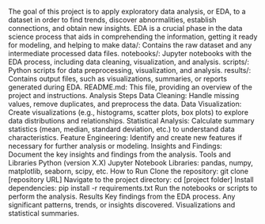 The goal of this project is to apply exploratory data analysis, or EDA, to a dataset in order to find trends, discover abnormalities, establish connections, and obtain new insights. EDA is a crucial phase in the data science process that aids in comprehending the information, getting it ready for modeling, and helping to make 
data/: Contains the raw dataset and any intermediate processed data files.
notebooks/: Jupyter notebooks with the EDA process, including data cleaning, visualization, and analysis.
scripts/: Python scripts for data preprocessing, visualization, and analysis.
results/: Contains output files, such as visualizations, summaries, or reports generated during EDA.
README.md: This file, providing an overview of the project and instructions.
Analysis Steps
Data Cleaning: Handle missing values, remove duplicates, and preprocess the data.
Data Visualization: Create visualizations (e.g., histograms, scatter plots, box plots) to explore data distributions and relationships.
Statistical Analysis: Calculate summary statistics (mean, median, standard deviation, etc.) to understand data characteristics.
Feature Engineering: Identify and create new features if necessary for further analysis or modeling.
Insights and Findings: Document the key insights and findings from the analysis.
Tools and Libraries
Python (version X.X)
Jupyter Notebook
Libraries: pandas, numpy, matplotlib, seaborn, scipy, etc.
How to Run
Clone the repository: git clone [repository URL]
Navigate to the project directory: cd [project folder]
Install dependencies: pip install -r requirements.txt
Run the notebooks or scripts to perform the analysis.
Results
Key findings from the EDA process.
Any significant patterns, trends, or insights discovered.
Visualizations and statistical summaries.
